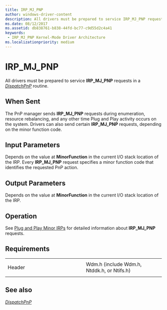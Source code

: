 ```yaml
---
title: IRP_MJ_PNP
author: windows-driver-content
description: All drivers must be prepared to service IRP_MJ_PNP requests in a DispatchPnP routine.
ms.date: 08/12/2017
ms.assetid: db838761-b838-44fd-bc77-c9d55d2c4a41
keywords:
 - IRP_MJ_PNP Kernel-Mode Driver Architecture
ms.localizationpriority: medium
---
```


# IRP\_MJ\_PNP


All drivers must be prepared to service **IRP\_MJ\_PNP** requests in a [*DispatchPnP*](https://msdn.microsoft.com/library/windows/hardware/ff543341) routine.

When Sent
---------

The PnP manager sends **IRP\_MJ\_PNP** requests during enumeration, resource rebalancing, and any other time Plug and Play activity occurs on the system. Drivers can also send certain **IRP\_MJ\_PNP** requests, depending on the minor function code.

## Input Parameters


Depends on the value at **MinorFunction** in the current I/O stack location of the IRP. Every **IRP\_MJ\_PNP** request specifies a minor function code that identifies the requested PnP action.

## Output Parameters


Depends on the value at **MinorFunction** in the current I/O stack location of the IRP.

Operation
---------

See [Plug and Play Minor IRPs](plug-and-play-minor-irps.md) for detailed information about **IRP\_MJ\_PNP** requests.

Requirements
------------

<table>
<colgroup>
<col width="50%" />
<col width="50%" />
</colgroup>
<tbody>
<tr class="odd">
<td><p>Header</p></td>
<td>Wdm.h (include Wdm.h, Ntddk.h, or Ntifs.h)</td>
</tr>
</tbody>
</table>

## See also


[*DispatchPnP*](https://msdn.microsoft.com/library/windows/hardware/ff543341)

 

 




